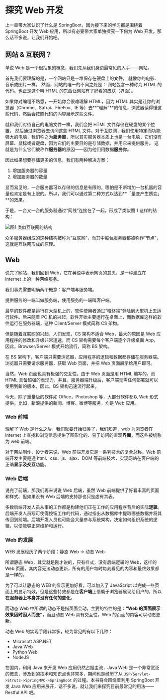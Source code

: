 # 探究 Web 开发

上一章带大家认识了什么是 SpringBoot，因为接下来的学习都是围绕着 SpringBoot 开发 Web 应用，所以有必要带大家单独探究一下何为 Web 开发。那么话不多说，让我们开始吧。

## 网站 & 互联网？

单说 Web 是一个很抽象的概念，我们先从我们身边最常见的入手——网站。

首先我们要理解的是，一个网站只是一堆保存在硬盘上的**文件**， 就像你的电影、 音乐或图片一样。 然而，网站的唯一的不同之处是： 网站包含一种称为 HTML 的代码。也正是这个叫 HTML 的东西让网站有了好看的皮肤（界面）。

如果你对编程不熟悉，一开始你会很难理解 HTML，因为 HTML 其实是让你的浏览器（Chrome、Safrai、FireFox、IE 等）去**“理解”**的信息，浏览器读得懂这些代码，然后会按照代码的内容展示这些文件。

就和我们对待自己的电脑文件一样，我们会把 HTML 文件存储在硬盘的某个位置， 然后通过浏览器去访问这些 HTML 文件。对于互联网，我们使用特定而功能强大的电脑，我们称之为**服务器**，所以其实服务器本质上也是一台电脑，它们没有屏幕、鼠标或者键盘，因为它们的主要目的是存储数据，并用它来提供服务。 这就是为什么它们被称作**服务器**的原因——因为他们用数据**服务**你。

因此如果想要存储更多的信息，我们有两种解决方案：

1. 增加服务器的容量
2. 增加服务器的数量

显而易见的，一台服务器可以存储的信息是有限的，哪怕是不断增加一台机器的容量也肯定是有上限的。所以，我们可以通过第二种方式以达到**「量变产生质变」**的效果。

于是，一台又一台的服务器通过“网线”连接在了一起，形成了类似图 1 这样的结构：

![图1 类似互联网的结构](https://tva1.sinaimg.cn/large/007S8ZIlgy1gjx1k05syuj31mf0twarm.jpg)

众多服务器组成的这种结构被称为“互联网”，而其中每台服务器都被称作“节点”，这就是互联网形成的原理。

## Web

说完了网站，我们回到 Web，它在英语中表示网页的意思，是一种建立在 Internet 上的一种网络服务。

我们事先需要明确两个概念：客户端与服务端。

提供服务的一端叫做服务端，使用服务的一端叫客户端。

最早的软件都是运行在大型机上的，软件使用者通过“哑终端”登陆到大型机上去运行软件。后来随着 PC 机的兴起，软件开始主要运行在桌面上，而数据库这样的软件运行在服务器端，这种 Client/Server 模式简称 CS 架构。

但是随着互联网的兴起，人们发现，CS 架构不适合 Web，最大的原因是 Web 应用程序的修改和升级非常迅速，而 CS 架构需要每个客户端逐个升级桌面 App，因此，Browser/Server 模式开始流行，简称 BS 架构。

在 BS 架构下，客户端只需要浏览器，应用程序的逻辑和数据都存储在服务器端。浏览器只需要请求服务器，获取 Web 页面，并把 Web 页面展示给用户即可。

当然，Web 页面也具有极强的交互性。由于 Web 页面是用 HTML 编写的，而 HTML 具备超强的表现力，并且，服务器端升级后，客户端无需任何部署就可以使用到新的版本，因此，BS 架构迅速流行起来。

今天，除了重量级的软件如 Office，Photoshop 等，大部分软件都以 Web 形式提供。比如，新浪提供的新闻、博客、微博等服务，均是 Web 应用。

### Web 前端

理解了 Web 是什么之后，我们就要开始归类了，我们知道，web 为浏览者在 Internet 上查找和浏览信息提供了图形化的、易于访问的直观**界面**，而这些被统称为 web 前端。

对于网站制作、设计者来说，Web 前端开发它是一系列技术的复合总称。Web 前端开发主要是通 html、css、js、ajax、DOM 等前端技术，实现网站在客户端的正确**显示及交互**功能。

### Web 后端

说完了前端，那我们再来说说 Web 后端，虽然 Web 前端提供了好看丰富的页面和样式、但如果没有 Web 后端的支持那也只是虚有其表。

多数后端开发人员从事的工作都是构建他们正在工作的应用程序背后的实际**逻辑**。后端开发人员写可使得按钮工作的代码，通过指出从数据库中提取哪些数据并将其传回到前端。后端开发人员也可能会大量参与系统架构，决定如何组织系统的逻辑，以便能够正常维护和运行。

### Web 的发展

WEB 发展经历了两个阶段：静态 Web -> 动态 Web

所谓静态 Web，其实就是刚才说的，只有样式，没有后端逻辑的 Web，这样的 Web 页面，其内容无法动态更新，所有的用户每时每刻看见的内容和最终效果都是一样的。

为了可以让静态的 WEB 的显示更加好看，可以加入了 JavaScript 以完成一些页面上的显示特效，但是这些特效都是在**客户端**上借助于浏览器展现给用户的，所以**在服务器上本身并没有任何的变化**。

而动态 Web 中所谓的动态不是指页面会动，主要的特性的是：**“Web 的页面展示效果因时因人而变”**，而且动态 Web 具有交互性，Web 的页面的内容可以动态更新。

动态 Web 的实现手段非常多，较为常见的有以下几种：

- Microsoft ASP.NET
- Java Web
- Python Web
- NodeJS

在国内，利用 Java 来开发 Web 应用仍然占据主流，Java Web 是一个非常宽泛的概念，涉及到的技术和知识点也非常多，期间也是经历了从 `JSP/Servlet->Struts->SpringMVC->SpringBoot` 的过程。本书将会围绕着利用 SpringBoot 开发 Java Web 应用来展开，话不多说，就让我们来探究目前最常见的用法——Restful API 吧。
